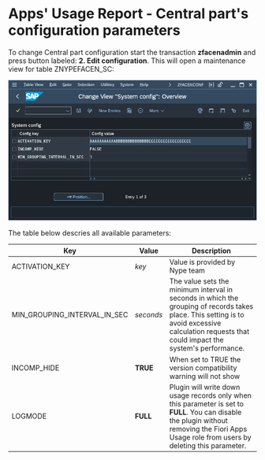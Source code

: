# Apps' Usage Report - Central part's configuration parameters

To change Central part configuration start the transaction **zfacenadmin** and press button labeled: **2. Edit configuration**. This will open a maintenance view for table ZNYPEFACEN_SC:

[![](res/zfacenadmin.png)](res/zfacenadmin.png)

The table below descries all available parameters:

| Key                          | Value     | Description                                                                                                                                                                    |
|------------------------------|-----------|------------------------------------------------------------------------------|
| ACTIVATION_KEY               | *key*     | Value is provided by Nype team         |
| MIN_GROUPING_INTERVAL_IN_SEC | *seconds* | The value sets the minimum interval in seconds in which the grouping of records takes place. This setting is to avoid excessive calculation requests that could impact the system's performance. |
| INCOMP_HIDE                  | **TRUE** | When set to TRUE the version compatibility warning will not show |
| LOGMODE                      | **FULL** | Plugin will write down usage records only when this parameter is set to **FULL**. You can disable the plugin without removing the Fiori Apps Usage role from users by deleting this parameter.|
